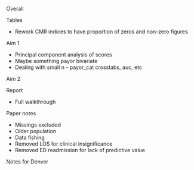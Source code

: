 Overall

Tables
- Rework CMR indices to have proportion of zeros and non-zero figures

Aim 1
- Principal component analysis of scores
- Maybe something payor bivariate
- Dealing with small n - payor_cat crosstabs, auc, etc

Aim 2


Report
- Full walkthrough
  
Paper notes
- Missings excluded
- Older population
- Data fishing
- Removed LOS for clinical insignificance
- Removed ED readmission for lack of predictive value

Notes for Denver

